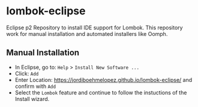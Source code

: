 # lombok-eclipse
Eclipse p2 Repository to install IDE support for Lombok.
This repository work for manual installation and automated installers like Oomph.

## Manual Installation
* In Eclipse, go to: `Help` > `Install New Software ...`
* Click: `Add`
* Enter Location: https://jordiboehmelopez.github.io/lombok-eclipse/ and confirm with `Add`
* Select the `Lombok` feature and continue to follow the instuctions of the Install wizard.
